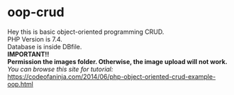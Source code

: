 # oop-crud
Hey this is basic object-oriented programming CRUD.  
PHP Version is 7.4.  
Database is inside DBfile.  
**IMPORTANT!!**  
**Permission the images folder. Otherwise, the image upload will not work.**  
*You can browse this site for tutorial:*  
https://codeofaninja.com/2014/06/php-object-oriented-crud-example-oop.html
